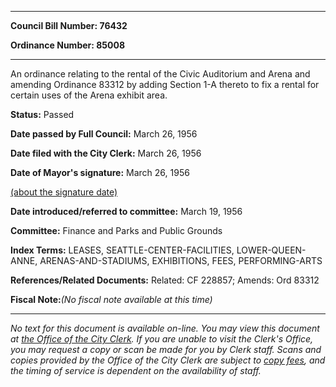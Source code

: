 

********

**Council Bill Number: 76432**
   
**Ordinance Number: 85008**
********

 An ordinance relating to the rental of the Civic Auditorium and Arena and amending Ordinance 83312 by adding Section 1-A thereto to fix a rental for certain uses of the Arena exhibit area.

**Status:** Passed
   
**Date passed by Full Council:** March 26, 1956
   
**Date filed with the City Clerk:** March 26, 1956
   
**Date of Mayor's signature:** March 26, 1956
   
[(about the signature date)](/~public/approvaldate.htm)
   
   
   
**Date introduced/referred to committee:** March 19, 1956
   
**Committee:** Finance and Parks and Public Grounds
   
   
**Index Terms:** LEASES, SEATTLE-CENTER-FACILITIES, LOWER-QUEEN-ANNE, ARENAS-AND-STADIUMS, EXHIBITIONS, FEES, PERFORMING-ARTS

**References/Related Documents:** Related: CF 228857; Amends: Ord 83312

**Fiscal Note:**_(No fiscal note available at this time)_
********

_No text for this document is available on-line. You may view this document at [the Office of the City Clerk](http://www.seattle.gov/leg/clerk/contactUs.htm). If you are unable to visit the Clerk's Office, you may request a copy or scan be made for you by Clerk staff. Scans and copies provided by the Office of the City Clerk are subject to [copy fees](http://clerk.seattle.gov/~public/clerkfees.htm), and the timing of service is dependent on the availability of staff._

